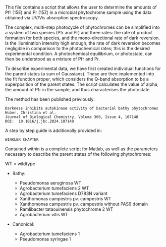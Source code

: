 This file contains a script that allows the user to determine the amounts of Pfr (15E) and Pr (15Z) in a microbial phytochrome sample using the data obtained via UV/Vis absorption spectroscopy. 

The complex, multi-step photocycle of phytochromes can be simplified into a system of two species (Pfr and Pr) and three rates: the rate of product formation for both species, and the mono-directional rate of dark reversion. Is the illumination intensity high enough, the rate of dark reversion becomes negligible in comparison to the photochemical rates; this is the desired experimental condition. A photochemical equilibrium, or photostate, can then be understood as a mixture of Pfr and Pr. 

To describe experimental data, we have first created individual functions for the parent states (a sum of Gaussians). These are then implemented into the fit function proper, which considers the Q-band absorption to be a superposition of the parent states. The script calculates the value of alpha, the amount of Pfr in the sample, and thus characterises the photostate.

The method has been published previously:

	Darkness inhibits autokinase activity of bacterial bathy phytochromes
	Huber, Christina et al.
	Journal of Biological Chemistry, Volume 300, Issue 4, 107148
	DOI:  10.1016/j.jbc.2024.107148

A step by step guide is additionally provided in:

	WINKLER CHAPTER

Contained within is a complete script for Matlab, as well as the parameters necessary to describe the parent states of the following phytochromes:

WT = wildtype

- Bathy:
  - Pseudomonas aeruginosa WT
  - Agrobacterium tumefaciens 2 WT
  - Agrobacterium tumefaciens D783N variant
  - Xanthomonas campestris pv. campestris WT
  - Xanthomonas campestris pv. campestris without PAS9 domain
  - Ramlibacter tataouinensis phytochrome 2 WT
  - Agrobacterium vitis WT

- Canonical:
  - Agrobacterium tumefaciens 1 
  - Pseudomonas syringae 1
